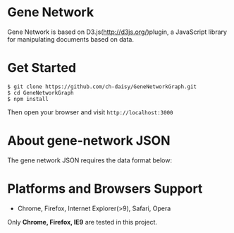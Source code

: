 Gene Network
==============

Gene Network is based on D3.js(http://d3js.org/)plugin, a JavaScript library for manipulating documents based on data.

# Get Started

    $ git clone https://github.com/ch-daisy/GeneNetworkGraph.git
    $ cd GeneNetworkGraph
    $ npm install

Then open your browser and visit `http://localhost:3000`


# About gene-network JSON

The gene network JSON requires the data format below:

  


# Platforms and Browsers Support

* Chrome, Firefox, Internet Explorer(>9), Safari, Opera


Only **Chrome, Firefox, IE9** are tested in this project.
